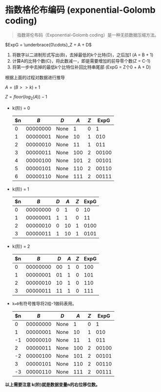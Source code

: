 # 指数格伦布编码 (exponential-Golomb coding)


> 指数哥伦布码（Exponential-Golomb coding）是一种无损数据压缩方法。

$ExpG = \underbrace{0\cdots}_Z + A + D$

1. 将数字以二进制形式写出(B)，去掉最低的k个比特(D)，之后加1 (A = B + 1)
2. 计算A的比特个数(C)，将此数减一，即是需要增加的前导零个数(Z = C-1)
3. 将第一步中去掉的最低k个比特位补回比特串尾部 (ExpG = Z个0 + A + D)

根据上面的过程对数据进行推导

$A=(B>>k)+1$

$Z=floor(log_2(A))-1$

- k(阶) = 0

    | $n  |    $B$   |  $D$  | $A$  |  $Z$  | ExpG  |  
    | --- |    ---   |  ---  | ---- |  ---- | ----  |
    | 0   | 00000000 | None  | 1    | 0     | 1       |
    | 1   | 00000001 | None  | 10   | 1     | 010     |
    | 2   | 00000010 | None  | 11   | 1     | 011     |
    | 3   | 00000011 | None  | 100  | 2     | 00100   |
    | 4   | 00000100 | None  | 101  | 2     | 00101   |
    | 5   | 00000101 | None  | 110  | 2     | 00110   |
    | 6   | 00000110 | None  | 111  | 2     | 00111   |


- k(阶) = 1

    | $n  |    $B$   |  $D$ | $A$  |  $Z$  | ExpG  |  
    | --- |    ---   |  --- | ---- |  ---- | ----  |
    | 0   | 00000000 |  0   | 1    | 0     | 10     |
    | 1   | 00000001 |  1   | 1    | 0     | 11     |
    | 2   | 00000010 |  0   | 10   | 1     | 0100   |
    | 3   | 00000011 |  1   | 10   | 1     | 0101   |

- k(阶) = 2

    | $n  |    $B$   |  $D$ | $A$  |  $Z$  | ExpG  |  
    | --- |    ---   |  --- | ---- |  ---- | ----  |
    | 0   | 00000000 |  00  | 1    | 0     | 100    |
    | 1   | 00000001 |  01  | 1    | 0     | 101    |
    | 2   | 00000010 |  10  | 1    | 0     | 110    |
    | 3   | 00000011 |  11  | 1    | 0     | 111    |

- `k=0`有符号推导将2给-1做码表用。

    | $n  |    $B$   |  $D$  | $A$  |  $Z$  | ExpG  |  
    | --- |    ---   |  ---  | ---- |  ---- | ----  |
    | 0   | 00000000 | None  | 1    | 0     | 1       |
    | 1   | 00000001 | None  | 10   | 1     | 010     |
    | -1  | 00000010 | None  | 11   | 1     | 011     |
    | 2   | 00000011 | None  | 100  | 2     | 00100   |
    | -2  | 00000100 | None  | 101  | 2     | 00101   |
    | 3   | 00000101 | None  | 110  | 2     | 00110   |
    | -3  | 00000110 | None  | 111  | 2     | 00111   |


**以上需要注意 k(阶)就是数据变量n的右位移位数。**